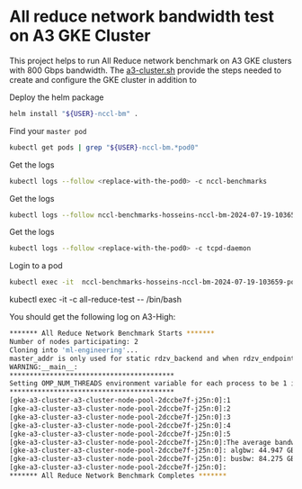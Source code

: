 # All reduce network bandwidth test on A3 GKE Cluster

This project helps to run All Reduce network benchmark on A3 GKE clusters with 800 Gbps bandwidth. The [a3-cluster.sh](a3/a3-cluster.sh) provide the steps needed to create and configure the GKE cluster in addition to 

Deploy the helm package
```bash
helm install "${USER}-nccl-bm" .
```

Find your `master pod`
```bash
kubectl get pods | grep "${USER}-nccl-bm.*pod0"
```

Get the logs
```bash
kubectl logs --follow <replace-with-the-pod0> -c nccl-benchmarks
```

Get the logs
```bash
kubectl logs --follow nccl-benchmarks-hosseins-nccl-bm-2024-07-19-103659-pod0 -c all-reduce-test
```

Get the logs
```bash
kubectl logs --follow <replace-with-the-pod0> -c tcpd-daemon
```

Login to a pod
```bash
kubectl exec -it  nccl-benchmarks-hosseins-nccl-bm-2024-07-19-103659-pod0  -c all-reduce-test  -- /bin/bash
```

kubectl exec -it  <replace-with-the-pod0>  -c all-reduce-test  -- /bin/bash

You should get the following log on A3-High:

```bash
******* All Reduce Network Benchmark Starts *******
Number of nodes participating: 2
Cloning into 'ml-engineering'...
master_addr is only used for static rdzv_backend and when rdzv_endpoint is not specified.
WARNING:__main__:
*****************************************
Setting OMP_NUM_THREADS environment variable for each process to be 1 in default, to avoid your system being overloaded, please further tune the variable for optimal performance in your application as needed. 
*****************************************
[gke-a3-cluster-a3-cluster-node-pool-2dccbe7f-j25n:0]:1
[gke-a3-cluster-a3-cluster-node-pool-2dccbe7f-j25n:0]:2
[gke-a3-cluster-a3-cluster-node-pool-2dccbe7f-j25n:0]:3
[gke-a3-cluster-a3-cluster-node-pool-2dccbe7f-j25n:0]:4
[gke-a3-cluster-a3-cluster-node-pool-2dccbe7f-j25n:0]:5
[gke-a3-cluster-a3-cluster-node-pool-2dccbe7f-j25n:0]:The average bandwidth of all_reduce with a 4.0GB payload (5 trials, 16 ranks):
[gke-a3-cluster-a3-cluster-node-pool-2dccbe7f-j25n:0]: algbw: 44.947 GBps (359.6 Gbps)
[gke-a3-cluster-a3-cluster-node-pool-2dccbe7f-j25n:0]: busbw: 84.275 GBps (674.2 Gbps)
[gke-a3-cluster-a3-cluster-node-pool-2dccbe7f-j25n:0]:
******* All Reduce Network Benchmark Completes *******
```

